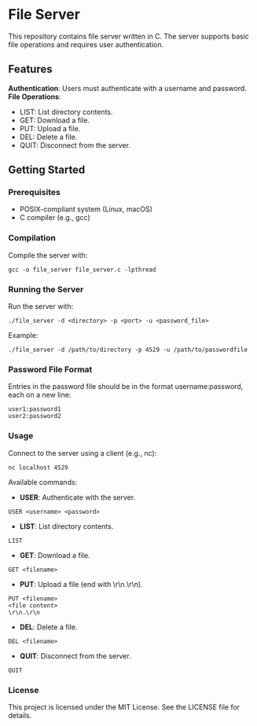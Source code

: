 # File Server
This repository contains file server written in C. The server supports basic file operations and requires user authentication.

## Features
**Authentication**: Users must authenticate with a username and password.
**File Operations**:
- LIST: List directory contents.
- GET: Download a file.
- PUT: Upload a file.
- DEL: Delete a file.
- QUIT: Disconnect from the server.


## Getting Started
### Prerequisites
- POSIX-compliant system (Linux, macOS)
- C compiler (e.g., gcc)


### Compilation
Compile the server with:
```console
gcc -o file_server file_server.c -lpthread
```


### Running the Server
Run the server with:
```console
./file_server -d <directory> -p <port> -u <password_file>
```

Example:
```console
./file_server -d /path/to/directory -p 4529 -u /path/to/passwordfile
```

### Password File Format

Entries in the password file should be in the format username:password, each on a new line:
```console
user1:password1
user2:password2
```

### Usage
Connect to the server using a client (e.g., nc):
```console
nc localhost 4529
```

Available commands:

* __USER__: Authenticate with the server.
```console
USER <username> <password>
```

* __LIST__: List directory contents.
```console
LIST
```


* __GET__: Download a file.
```console
GET <filename>
```

* __PUT__: Upload a file (end with \r\n.\r\n).
```console
PUT <filename>
<file content>
\r\n.\r\n
```

* __DEL__: Delete a file.
```console
DEL <filename>
```

* __QUIT__: Disconnect from the server.
```console
QUIT
```

### License
This project is licensed under the MIT License. See the LICENSE file for details.
